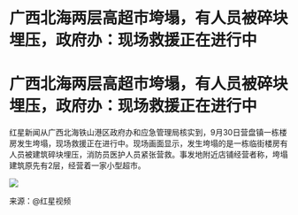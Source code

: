 # 广西北海两层高超市垮塌，有人员被碎块埋压，政府办：现场救援正在进行中

# 广西北海两层高超市垮塌，有人员被碎块埋压，政府办：现场救援正在进行中

红星新闻从广西北海铁山港区政府办和应急管理局核实到，9月30日营盘镇一栋楼房发生垮塌，现场救援正在进行中。现场画面显示，发生垮塌的是一栋临街楼房有人员被建筑碎块埋压，消防员医护人员紧张营救。事发地附近店铺经营者称，垮塌建筑原先有2层，经营着一家小型超市。

![](https://inews.gtimg.com/om_bt/O5js2wybl_nmVDKzbe2o2rqqsnwBltUQ_pzaE_gb9VlvQAA/1000)

来源：@红星视频

